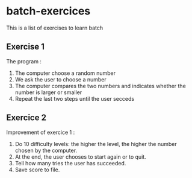 # batch-exercices

This is a list of exercises to learn batch

## Exercise 1

The program :

1.  The computer choose a random number
2.  We ask the user to choose a number
3.  The computer compares the two numbers and indicates whether
    the number is larger or smaller
4.  Repeat the last two steps until the user secceds

## Exercice 2

Improvement of exercice 1 :

1. Do 10 difficulty levels: the higher the level, the higher the number chosen by the computer.
2. At the end, the user chooses to start again or to quit.
3. Tell how many tries the user has succeeded.
4. Save score to file.
